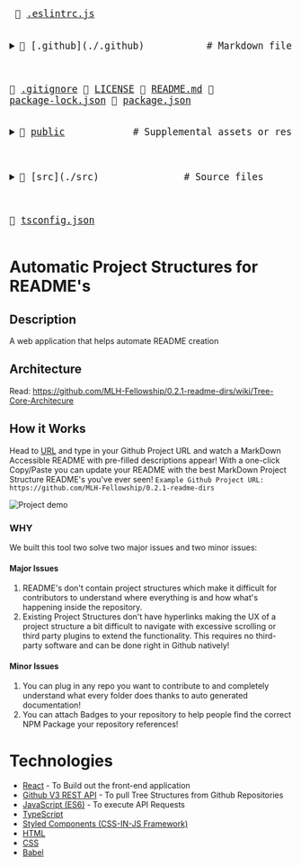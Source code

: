 <big><pre>
📜 <a href="./.eslintrc.js">.eslintrc.js</a>
<details><summary>📂 [.github](./.github)           # Markdown files that GitHub looks for, like changelogs and issue templates
</summary><blockquote>📄 [FUNDING.yml](./.github/FUNDING.yml) </blockquote></details>

📜 [.gitignore](./.gitignore) 
📄 [LICENSE](./LICENSE) 
📄 [README.md](./README.md) 
📄 [package-lock.json](./package-lock.json) 
📄 [package.json](./package.json) 
<details><summary>📂 <a href="./public">public</a>            # Supplemental assets or resources, or static files
  </summary><blockquote>📄 <a href="./public/favicon.ico">favicon.ico</a>
  📄 <a href="./public/index.html)">index.html</a> </blockquote></details>

<details><summary>📂 [src](./src)               # Source files
</summary><blockquote>📄 [App.tsx](./src/App.tsx)<br/>
<details><summary>📂 [components](./src/components) 
</summary><blockquote>📄 [BadgesSection.tsx](./src/components/BadgesSection.tsx) 
📄 [CommentSection.tsx](./src/components/CommentSection.tsx) 
📄 [MarkdownDisplay.tsx](./src/components/MarkdownDisplay.tsx) 
📄 [MarkdownDisplayLine.tsx](./src/components/MarkdownDisplayLine.tsx) 
📄 [URLBox.tsx](./src/components/URLBox.tsx)<br/>
<details><summary>📂 [reusable](./src/components/reusable) 
</summary><blockquote>📄 [Card.tsx](./src/components/reusable/Card.tsx) 
📄 [CenteredCol.tsx](./src/components/reusable/CenteredCol.tsx) 
📄 [CustomButton.tsx](./src/components/reusable/CustomButton.tsx) 
📄 [CustomSecondaryButton.tsx](./src/components/reusable/CustomSecondaryButton.tsx) 
📄 [Input.tsx](./src/components/reusable/Input.tsx) 
📄 [TextArea.tsx](./src/components/reusable/TextArea.tsx) </blockquote></details></blockquote></details>

<details><summary>📂 [images](./src/images) 
</summary><blockquote>📄 [Demo.gif](./src/images/Demo.gif) </blockquote></details>

📄 [index.css](./src/index.css) 
📄 [index.tsx](./src/index.tsx) 
📄 [react-app-env.d.ts](./src/react-app-env.d.ts) 
<details><summary>📂 [tree](./src/tree) 
</summary><blockquote>📄 [constants.ts](./src/tree/constants.ts) 
📄 [index.ts](./src/tree/index.ts) 
📄 [languageWebsites.ts](./src/tree/languageWebsites.ts) 
📄 [types.ts](./src/tree/types.ts) </blockquote></details>

<details><summary>📂 [utils](./src/utils) 
</summary><blockquote>📄 [Switch.tsx](./src/utils/Switch.tsx)<br/>
<details><summary>📂 [createNpmFormatting](./src/utils/createNpmFormatting) 
</summary><blockquote>📄 [createNpmFormatting.ts](./src/utils/createNpmFormatting/createNpmFormatting.ts) 
📄 [createNpmFormattingTest.ts](./src/utils/createNpmFormatting/createNpmFormattingTest.ts) </blockquote></details>

📄 [deepCopyFunction.ts](./src/utils/deepCopyFunction.ts) 
<details><summary>📂 [deleteFileFromPath](./src/utils/deleteFileFromPath) 
</summary><blockquote>📄 [deleteFileFromPath.ts](./src/utils/deleteFileFromPath/deleteFileFromPath.ts) 
📄 [deleteFileFromPathTest.ts](./src/utils/deleteFileFromPath/deleteFileFromPathTest.ts) </blockquote></details>

📄 [filterChange.ts](./src/utils/filterChange.ts) 
<details><summary>📂 [formatLanguages](./src/utils/formatLanguages) 
</summary><blockquote>📄 [formatLanguages.ts](./src/utils/formatLanguages/formatLanguages.ts) 
📄 [formatLanguagesTest.ts](./src/utils/formatLanguages/formatLanguagesTest.ts) </blockquote></details>

📄 [generateCoreTest.ts](./src/utils/generateCoreTest.ts) 
<details><summary>📂 [generateMarkDownTree](./src/utils/generateMarkDownTree) 
</summary><blockquote>📄 [generateMarkDownTree.ts](./src/utils/generateMarkDownTree/generateMarkDownTree.ts) 
📄 [generateMarkDownTreeTest.ts](./src/utils/generateMarkDownTree/generateMarkDownTreeTest.ts) </blockquote></details>

<details><summary>📂 [getAutoGeneratedCommentForPath](./src/utils/getAutoGeneratedCommentForPath) 
</summary><blockquote>📄 [getAutoGeneratedCommentForPath.ts](./src/utils/getAutoGeneratedCommentForPath/getAutoGeneratedCommentForPath.ts) 
📄 [getAutoGeneratedCommentForPathtest.ts](./src/utils/getAutoGeneratedCommentForPath/getAutoGeneratedCommentForPathtest.ts) </blockquote></details>

📄 [getBuiltinComment.ts](./src/utils/getBuiltinComment.ts) 
<details><summary>📂 [getCopyToClipboardContents](./src/utils/getCopyToClipboardContents) 
</summary><blockquote>📄 [getCopyToClipboardContents.ts](./src/utils/getCopyToClipboardContents/getCopyToClipboardContents.ts) 
📄 [getCopyToClipboardContentsTest.ts](./src/utils/getCopyToClipboardContents/getCopyToClipboardContentsTest.ts) </blockquote></details>

📄 [getCoreFromTree.ts](./src/utils/getCoreFromTree.ts) 
<details><summary>📂 [getFileIconFromFileType](./src/utils/getFileIconFromFileType) 
</summary><blockquote>📄 [getFileIconFromFileType.ts](./src/utils/getFileIconFromFileType/getFileIconFromFileType.ts) 
📄 [getFileIconFromFileTypeTest.ts](./src/utils/getFileIconFromFileType/getFileIconFromFileTypeTest.ts) </blockquote></details>

<details><summary>📂 [getFileTypeFromPath](./src/utils/getFileTypeFromPath) 
</summary><blockquote>📄 [getFileTypeFromPath.ts](./src/utils/getFileTypeFromPath/getFileTypeFromPath.ts) 
📄 [getFileTypeFromPathTest.ts](./src/utils/getFileTypeFromPath/getFileTypeFromPathTest.ts) </blockquote></details>

<details><summary>📂 [getHyperLinkFromPath](./src/utils/getHyperLinkFromPath) 
</summary><blockquote>📄 [getHyperLinkFromPath.ts](./src/utils/getHyperLinkFromPath/getHyperLinkFromPath.ts) 
📄 [getHyperLinkFromPathtest.ts](./src/utils/getHyperLinkFromPath/getHyperLinkFromPathtest.ts) </blockquote></details>

<details><summary>📂 [getLargestFileNameLengthInPath](./src/utils/getLargestFileNameLengthInPath) 
</summary><blockquote>📄 [getLargestFileNameLengthInLevel.ts](./src/utils/getLargestFileNameLengthInPath/getLargestFileNameLengthInLevel.ts) 
📄 [getLargestFileNameLengthInLevelTest.ts](./src/utils/getLargestFileNameLengthInPath/getLargestFileNameLengthInLevelTest.ts) </blockquote></details>

<details><summary>📂 [getOwnerAndRepoFromUrl](./src/utils/getOwnerAndRepoFromUrl) 
</summary><blockquote>📄 [getOwnerAndRepoFromUrl.ts](./src/utils/getOwnerAndRepoFromUrl/getOwnerAndRepoFromUrl.ts) 
📄 [getOwnerAndRepoFromUrlTest.ts](./src/utils/getOwnerAndRepoFromUrl/getOwnerAndRepoFromUrlTest.ts) </blockquote></details>

📄 [getPreviousTree.ts](./src/utils/getPreviousTree.ts) 
📄 [getWebsiteForLanguage.ts](./src/utils/getWebsiteForLanguage.ts) 
<details><summary>📂 [repoToBadge](./src/utils/repoToBadge) 
</summary><blockquote>📄 [repoToBadge.ts](./src/utils/repoToBadge/repoToBadge.ts) 
📄 [repoToBadgeTest.ts](./src/utils/repoToBadge/repoToBadgeTest.ts) </blockquote></details>

<details><summary>📂 [selectFoldersOnly](./src/utils/selectFoldersOnly) 
</summary><blockquote>📄 [selectFoldersOnly.ts](./src/utils/selectFoldersOnly/selectFoldersOnly.ts) 
📄 [selectFoldersOnlyTest.ts](./src/utils/selectFoldersOnly/selectFoldersOnlyTest.ts) </blockquote></details>

<details><summary>📂 [selectRootCores](./src/utils/selectRootCores) 
</summary><blockquote>📄 [SelectRootCoresTest.ts](./src/utils/selectRootCores/SelectRootCoresTest.ts) 
📄 [selectRootCores.ts](./src/utils/selectRootCores/selectRootCores.ts) </blockquote></details>

<details><summary>📂 [setCommentForPath](./src/utils/setCommentForPath) 
</summary><blockquote>📄 [setCommentForPath.ts](./src/utils/setCommentForPath/setCommentForPath.ts) 
📄 [setCommentForPathtest.ts](./src/utils/setCommentForPath/setCommentForPathtest.ts) </blockquote></details>

<details><summary>📂 [undoDeletions](./src/utils/undoDeletions) 
</summary><blockquote>📄 [undoDeletions.ts](./src/utils/undoDeletions/undoDeletions.ts) 
📄 [undoDeletionsTest.ts](./src/utils/undoDeletions/undoDeletionsTest.ts) </blockquote></details></blockquote></details></blockquote></details>

📄 [tsconfig.json](./tsconfig.json) 
</pre></big>

# Automatic Project Structures for README's

## Description
A web application that helps automate README creation

## Architecture
Read: https://github.com/MLH-Fellowship/0.2.1-readme-dirs/wiki/Tree-Core-Architecure

## How it Works
Head to [URL](https://project-structure-readme.netlify.app/) and type in your Github Project URL and watch a MarkDown Accessible README with pre-filled descriptions appear!
With a one-click Copy/Paste you can update your README with the best MarkDown Project Structure README's you've ever seen!
```Example Github Project URL: https://github.com/MLH-Fellowship/0.2.1-readme-dirs```

![Project demo](./src/images/Demo.gif)

### WHY
We built this tool two solve two major issues and two minor issues:
#### Major Issues
1) README's don't contain project structures which make it difficult for contributors to understand where everything is and how what's happening inside the repository.
2) Existing Project Structures don't have hyperlinks making the UX of a project structure a bit difficult to navigate with excessive scrolling or third party plugins to extend the functionality. This requires no third-party software and can be done right in Github natively!
#### Minor Issues
1) You can plug in any repo you want to contribute to and completely understand what every folder does thanks to auto generated documentation!
2) You can attach Badges to your repository to help people find the correct NPM Package your repository references!

# Technologies
- [React](https://reactjs.org/) - To Build out the front-end application
- [Github V3 REST API](https://developer.github.com/v3/) - To pull Tree Structures from Github Repositories
- [JavaScript (ES6)](https://www.javascript.com/) - To execute API Requests
- [TypeScript](https://www.typescriptlang.org/)
- [Styled Components (CSS-IN-JS Framework)](http://styled-components.com/)
- [HTML](https://www.w3schools.com/html/html_intro.asp)
- [CSS](https://www.w3schools.com/css/)
- [Babel](https://babeljs.io/)
